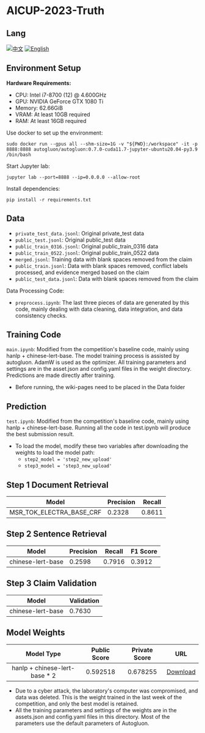 # AICUP-2023-Truth
## Lang
[![中文](https://img.shields.io/badge/language-%E4%B8%AD%E6%96%87-blue)](README.md)
[![English](https://img.shields.io/badge/language-English-blue)](README_EN.md)

## Environment Setup
**Hardware Requirements:**
- CPU: Intel i7-8700 (12) @ 4.600GHz 
- GPU: NVIDIA GeForce GTX 1080 Ti 
- Memory: 62.66GiB 
- VRAM: At least 10GB required
- RAM: At least 16GB required

Use docker to set up the environment:
```
sudo docker run --gpus all --shm-size=1G -v "${PWD}:/workspace" -it -p 8888:8888 autogluon/autogluon:0.7.0-cuda11.7-jupyter-ubuntu20.04-py3.9 /bin/bash
```
Start Jupyter lab:
```
jupyter lab --port=8888 --ip=0.0.0.0 --allow-root
```
Install dependencies:
```
pip install -r requirements.txt
```


## Data
- `private_test_data.jsonl`: Original private_test data
- `public_test.jsonl`: Original public_test data
- `public_train_0316.jsonl`: Original public_train_0316 data
- `public_train_0522.jsonl`: Original public_train_0522 data
- `merged.jsonl`: Training data with blank spaces removed from the claim
- `public_train.jsonl`: Data with blank spaces removed, conflict labels processed, and evidence merged based on the claim
- `public_test_data.jsonl`: Data with blank spaces removed from the claim

Data Processing Code:
- `preprocess.ipynb`: The last three pieces of data are generated by this code, mainly dealing with data cleaning, data integration, and data consistency checks.

## Training Code
`main.ipynb`: Modified from the competition's baseline code, mainly using hanlp + chinese-lert-base. The model training process is assisted by autogluon. AdamW is used as the optimizer. All training parameters and settings are in the asset.json and config.yaml files in the weight directory. Predictions are made directly after training.
- Before running, the wiki-pages need to be placed in the Data folder

## Prediction
`test.ipynb`: Modified from the competition's baseline code, mainly using hanlp + chinese-lert-base. Running all the code in test.ipynb will produce the best submission result.
- To load the model, modify these two variables after downloading the weights to load the model path:
    - `step2_model = 'step2_new_upload'` 
    - `step3_model = 'step3_new_upload'`

## Step 1 Document Retrieval
| Model                    | Precision | Recall |
| ------------------------ | --------- | ------ |
| MSR_TOK_ELECTRA_BASE_CRF | 0.2328    | 0.8611 |


## Step 2 Sentence Retrieval
| Model             | Precision | Recall | F1 Score |
| ----------------- | --------- | ------ | -------- |
| chinese-lert-base | 0.2598    | 0.7916 | 0.3912   |

## Step 3 Claim Validation
| Model             | Validation |
| ----------------- | ---------- |
| chinese-lert-base | 0.7630     |

## Model Weights

|          Model Type           | Public Score | Private Score |                                               URL                                                |
| :---------------------------: | :----------: | :-----------: | :----------------------------------------------------------------------------------------------: |
| hanlp + chinese-lert-base * 2 |   0.592518   |   0.678255    | [Download](https://drive.google.com/drive/folders/1-4sLL-tQtZC1QEXegeoR3c6Qi3GRvkjM?usp=sharing) |

- Due to a cyber attack, the laboratory's computer was compromised, and data was deleted. This is the weight trained in the last week of the competition, and only the best model is retained.
- All the training parameters and settings of the weights are in the assets.json and config.yaml files in this directory. Most of the parameters use the default parameters of Autogluon.
